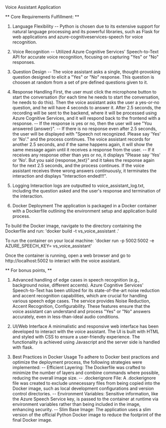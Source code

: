 Voice Assistant Application

** Core Requirements Fulfillment: **
1. Language Flexibility -- Python is chosen due to its extensive support for natural language processing and its powerful libraries, such as Flask for web applications and azure-cognitiveservices-speech for voice recognition.

2. Voice Recognition -- Utilized Azure Cognitive Services' Speech-to-Text API for accurate voice recognition, focusing on capturing "Yes" or "No" responses.

3. Question Design -- The voice assistant asks a single, thought-provoking question designed to elicit a "Yes" or "No" response. This question is choosen at random from a set of pre defined questions given to it.

4. Response Handling 
First, the user must click the microphone button to start the conversation (for each time he needs to start the conversation, he needs to do this). Then the voice assistant asks the user a yes-or-no question, and he will have 4 seconds to answer it. After 2.5 seconds, the recording will be sent to the backend, where it will be processed using Azure Cognitive Services, and it will respond back to the frontend with a response.
-- If the response is yes or no, then the user will see "You answered {answer}".
-- If there is no response even after 2.5 seconds, the user will be displayed with "Speech not recognized. Please say 'Yes' or 'No'." and the process continues. The voice assistant records for another 2.5 seconds, and if the same happens again, it will show the same message again until it receives a response from the user.
-- If it receives any response other than yes or no, it displays "Please say 'Yes' or 'No'. But you said {response_text}" and it takes the response again for the next 2.5 seconds, and the process continues. If the voice assistant receives three wrong answers continuously, it terminates the interaction and displays "Interaction ended!!!".

5. Logging
Interaction logs are outputted to voice_assistant_log.txt, including the question asked and the user's response and termination of the interaction.


6. Docker Deployment
The application is packaged in a Docker container with a Dockerfile outlining the environment setup and application build process.

To build the Docker image, navigate to the directory containing the Dockerfile and run: 'docker build -t vs_voice_assistant .'

To run the container on your local machine: 'docker run -p 5002:5002 -e AZURE_SPEECH_KEY=<Your-Azure-Speech-Key> vs_voice_assistant'

Once the container is running, open a web browser and go to http://localhost:5002 to interact with the voice assistant.




** For bonus points, **

1. Advanced handling of edge cases in speech recognition (e.g., background noise, different accents).
Azure Cognitive Services' Speech-to-Text has been utilized for its state-of-the-art noise reduction and accent recognition capabilities, which are crucial for handling various speech edge cases. The service provides Noise Reduction, Accent Recognition, Configurability. These features ensure that the voice assistant can understand and process "Yes" or "No" answers accurately, even in less-than-ideal audio conditions.

2. UI/Web Interface
A minimalistic and responsive web interface has been developed to interact with the voice assistant. The UI is built with HTML and styled with CSS to ensure a user-friendly experience. The functionality is achieved using Javascript and the server side is handled with flask.

3. Best Practices in Docker Usage
To adhere to Docker best practices and optimize the deployment process, the following strategies were implemented:
-- Efficient Layering: The Dockerfile was crafted to minimize the number of layers and combine commands where possible, reducing the overall image size.
-- .dockerignore File: A .dockerignore file was created to exclude unnecessary files from being copied into the Docker image, such as local development configurations and version control directories.
-- Environment Variables: Sensitive information, like the Azure Speech Service key, is passed to the container at runtime via environment variables rather than being included in the image, enhancing security.
-- Slim Base Image: The application uses a slim version of the official Python Docker image to reduce the footprint of the final Docker image.
